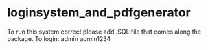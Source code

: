 # loginsystem_and_pdfgenerator

To run this system correct please add .SQL file that comes along the package.
To login:
admin
admin1234
